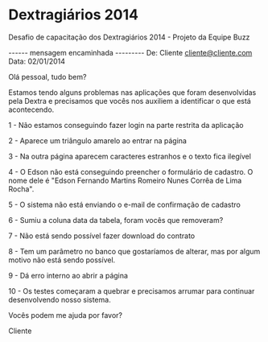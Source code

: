 # Dextragiários 2014

Desafio de capacitação dos Dextragiários 2014 - Projeto da Equipe Buzz

------ mensagem encaminhada ---------
De: Cliente <cliente@cliente.com>
Data: 02/01/2014

Olá pessoal, tudo bem?

Estamos tendo alguns problemas nas aplicações que foram desenvolvidas pela Dextra e precisamos que vocês nos auxiliem a identificar o que está acontecendo.

1 - Não estamos conseguindo fazer login na parte restrita da aplicação

2 - Aparece um triângulo amarelo ao entrar na página

3 - Na outra página aparecem caracteres estranhos e o texto fica ilegível

4 - O Edson não está conseguindo preencher o formulário de cadastro. O nome dele é "Edson Fernando Martins Romeiro Nunes Corrêa de Lima Rocha".

5 - O sistema não está enviando o e-mail de confirmação de cadastro

6 - Sumiu a coluna data da tabela, foram vocês que removeram?

7 - Não está sendo possível fazer download do contrato

8 - Tem um parâmetro no banco que gostaríamos de alterar, mas por algum motivo não está sendo possível.

9 - Dá erro interno ao abrir a página

10 - Os testes começaram a quebrar e precisamos arrumar para continuar desenvolvendo nosso sistema.

Vocês podem me ajuda por favor?

Cliente
